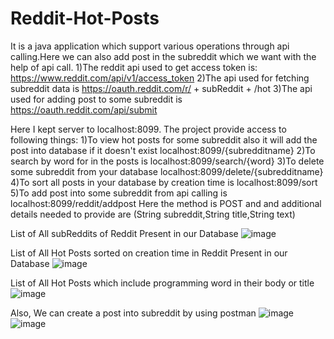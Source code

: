 # Reddit-Hot-Posts

It is a java application which support various operations through api calling.Here we can also add post in the subreddit which we want with the help of api call. 1)The reddit api used to get access token is: https://www.reddit.com/api/v1/access_token 2)The api used for fetching subreddit data is https://oauth.reddit.com/r/ + subReddit + /hot 3)The api used for adding post to some subreddit is https://oauth.reddit.com/api/submit

Here I kept server to localhost:8099. The project provide access to following things: 1)To view hot posts for some subreddit also it will add the post into database if it doesn't exist localhost:8099/{subredditname} 2)To search by word for in the posts is localhost:8099/search/{word} 3)To delete some subreddit from your database localhost:8099/delete/{subredditname} 4)To sort all posts in your database by creation time is localhost:8099/sort 5)To add post into some subreddit from api calling is localhost:8099/reddit/addpost Here the method is POST and and additional details needed to provide are (String subreddit,String title,String text)

List of All subReddits of Reddit Present in our Database
![image](https://github.com/Vaibhav10032003/Reddit-Hot-Posts/assets/77986932/a9deb8e0-cfb9-4c34-a7a1-e9b4c4186ecc)

List of All Hot Posts sorted on creation time in Reddit Present in our Database
![image](https://github.com/Vaibhav10032003/Reddit-Hot-Posts/assets/77986932/38adb3f8-832d-4091-a276-eaebb3930561)

List of All Hot Posts which include programming word in their body or title
![image](https://github.com/Vaibhav10032003/Reddit-Hot-Posts/assets/77986932/2901087a-d265-43ea-b17d-ded393781b93)

Also, We can create a post into subreddit by using postman
![image](https://github.com/Vaibhav10032003/Reddit-Hot-Posts/assets/77986932/9f28f0fa-3551-49cd-9668-6daf0d4e79eb)
![image](https://github.com/Vaibhav10032003/Reddit-Hot-Posts/assets/77986932/c358a29e-d4de-4333-8a3d-188338e02efb)
